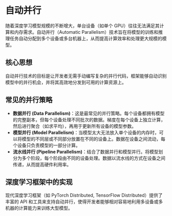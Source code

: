 # 自动并行

随着深度学习模型规模的不断增大，单台设备（如单个 GPU）往往无法满足其计算和内存需求。自动并行（Automatic Parallelism）技术旨在将模型的训练和推理任务自动分配到多个设备或多台机器上，从而提高计算效率和处理更大规模的模型。

## 核心思想

自动并行技术的目标是让开发者无需手动编写复杂的并行代码，框架能够自动识别模型中的并行机会，并将其高效地分发到可用的计算资源上。

## 常见的并行策略

- **数据并行 (Data Parallelism)**：这是最常见的并行策略。每个设备都拥有模型的完整副本，但每个设备处理不同批次的数据。梯度在每个设备上独立计算，然后进行聚合（如求平均），再用于更新所有设备的模型参数。
- **模型并行 (Model Parallelism)**：当模型太大无法放入单个设备的内存时，可以将模型的不同层或不同部分放置在不同的设备上。数据在设备之间流动，每个设备只负责模型的一部分计算。
- **流水线并行 (Pipeline Parallelism)**：结合了数据并行和模型并行。将模型划分为多个阶段，每个阶段由不同的设备处理。数据以流水线的方式在设备之间传递，从而提高硬件利用率。

## 深度学习框架中的实现

现代深度学习框架（如 PyTorch Distributed, TensorFlow Distributed）提供了丰富的 API 和工具来支持自动并行，使得开发者能够相对容易地利用多设备或多机器的计算能力来训练大型模型。
